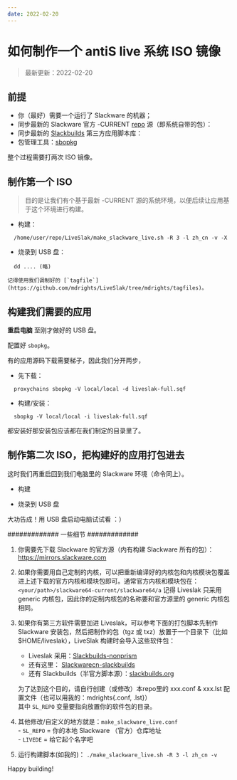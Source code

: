 ```yaml
---
date: 2022-02-20
---
```




# 如何制作一个 antiS live 系统 ISO 镜像  

> 最新更新：2022-02-20

## 前提

- 你（最好）需要一个运行了 Slackware 的机器；  
- 同步最新的 Slackware 官方 -CURRENT [repo](https://mirrors.slackware.com) 源（即系统自带的包）：  
- 同步最新的 [Slackbuilds](https://slackbuilds.org) 第三方应用脚本库：  
- 包管理工具：[sbopkg](https://sbopkg.org)  

整个过程需要打两次 ISO 镜像。

<!--more-->

## 制作第一个 ISO

> 目的是让我们有个基于最新 -CURRENT 源的系统环境，以便后续让应用基于这个环境进行构建。  

- 构建：
```
  /home/user/repo/LiveSlak/make_slackware_live.sh -R 3 -l zh_cn -v -X 
```

- 烧录到 USB 盘：   
```
  dd .... (略)
```


    记得使用我们调制好的 [`tagfile`](https://github.com/mdrights/LiveSlak/tree/mdrights/tagfiles)。  

## 构建我们需要的应用

**重启电脑** 至刚才做好的 USB 盘。  

配置好 `sbopkg`。

有的应用源码下载需要梯子，因此我们分开两步，

- 先下载：  
```
  proxychains sbopkg -V local/local -d liveslak-full.sqf
```

- 构建/安装：
```
  sbopkg -V local/local -i liveslak-full.sqf
```


都安装好那安装包应该都在我们制定的目录里了。


## 制作第二次 ISO，把构建好的应用打包进去

这时我们再重启回到我们电脑里的 Slackware 环境（命令同上）。  

- 构建  

- 烧录到 USB 盘   

大功告成！用 USB 盘启动电脑试试看 ：）



############# 一些细节 #############

1. 你需要先下载 Slackware 的官方源（内有构建 Slackware 所有的包）：https://mirrors.slackware.com  

2. 如果你需要用自己定制的内核，可以把重新编译好的内核包和内核模块包覆盖进上述下载的官方内核和模块包即可。通常官方内核和模块包在：`<your/path>/slackware64-current/slackware64/a`   记得 Liveslak 只采用 generic 内核包，因此你的定制内核包的名称要和官方源里的 generic 内核包相同。

3. 如果你有第三方软件需要加进 Liveslak，可以参考下面的打包脚本先制作 Slackware 安装包，然后把制作的包（tgz 或 txz）放置于一个目录下（比如 $HOME/liveslak），LiveSlak 构建时会导入这些软件包：

    - Liveslak 采用：[Slackbuilds-nonprism](https://github.com/mdrights/Slackbuilds-nonprism) 
    - 还有这里： [Slackwarecn-slackbuilds](https://github.com/slackwarecn-slackbuilds)
	- 还有 Slackbuilds（半官方脚本源）：[slackbuilds.org](https://slackbuilds.org)

    为了达到这个目的，请自行创建（或修改）本repo里的 xxx.conf & xxx.lst 配置文件（也可以用我的：mdrights{.conf, .lst}）   
    其中 `SL_REPO` 变量要指向放置你的软件包的目录。

4. 其他修改/自定义的地方就是：`make_slackware_live.conf`   
        - `SL_REPO` = 你的本地 Slackware （官方）仓库地址  
        - `LIVEDE`  = 给它起个名字吧  

5. 运行构建脚本(如我的)：
	`./make_slackware_live.sh -R 3 -l zh_cn -v`  


Happy building!
